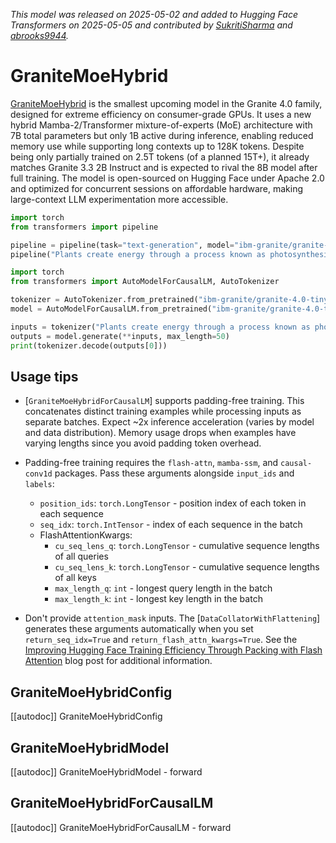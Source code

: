 <!--Copyright 2025 The HuggingFace Team. All rights reserved.

Licensed under the Apache License, Version 2.0 (the "License"); you may not use this file except in compliance with
the License. You may obtain a copy of the License at

http://www.apache.org/licenses/LICENSE-2.0

Unless required by applicable law or agreed to in writing, software distributed under the License is distributed on
an "AS IS" BASIS, WITHOUT WARRANTIES OR CONDITIONS OF ANY KIND, either express or implied. See the License for the
specific language governing permissions and limitations under the License.

⚠️ Note that this file is in Markdown but contain specific syntax for our doc-builder (similar to MDX) that may not be
rendered properly in your Markdown viewer.

-->
*This model was released on 2025-05-02 and added to Hugging Face Transformers on 2025-05-05 and contributed by [SukritiSharma](https://huggingface.co/SukritiSharma) and [abrooks9944](https://huggingface.co/abrooks9944).*

# GraniteMoeHybrid

[GraniteMoeHybrid](https://www.ibm.com/new/announcements/ibm-granite-4-0-tiny-preview-sneak-peek) is the smallest upcoming model in the Granite 4.0 family, designed for extreme efficiency on consumer-grade GPUs. It uses a new hybrid Mamba-2/Transformer mixture-of-experts (MoE) architecture with 7B total parameters but only 1B active during inference, enabling reduced memory use while supporting long contexts up to 128K tokens. Despite being only partially trained on 2.5T tokens (of a planned 15T+), it already matches Granite 3.3 2B Instruct and is expected to rival the 8B model after full training. The model is open-sourced on Hugging Face under Apache 2.0 and optimized for concurrent sessions on affordable hardware, making large-context LLM experimentation more accessible.

<hfoptions id="usage">
<hfoption id="Pipeline">

```py
import torch
from transformers import pipeline

pipeline = pipeline(task="text-generation", model="ibm-granite/granite-4.0-tiny-preview", dtype="auto",)
pipeline("Plants create energy through a process known as photosynthesis.")
```

</hfoption>
<hfoption id="AutoModel">

```py
import torch
from transformers import AutoModelForCausalLM, AutoTokenizer

tokenizer = AutoTokenizer.from_pretrained("ibm-granite/granite-4.0-tiny-preview")
model = AutoModelForCausalLM.from_pretrained("ibm-granite/granite-4.0-tiny-preview", dtype="auto",)

inputs = tokenizer("Plants create energy through a process known as photosynthesis.", return_tensors="pt")
outputs = model.generate(**inputs, max_length=50)
print(tokenizer.decode(outputs[0]))
```

</hfoption>
</hfoptions>

## Usage tips

- [`GraniteMoeHybridForCausalLM`] supports padding-free training. This concatenates distinct training examples while processing inputs as separate batches. Expect ~2x inference acceleration (varies by model and data distribution). Memory usage drops when examples have varying lengths since you avoid padding token overhead.

- Padding-free training requires the `flash-attn`, `mamba-ssm`, and `causal-conv1d` packages. Pass these arguments alongside `input_ids` and `labels`:

  - `position_ids`: `torch.LongTensor` - position index of each token in each sequence
  - `seq_idx`: `torch.IntTensor` - index of each sequence in the batch
  - FlashAttentionKwargs:
    - `cu_seq_lens_q`: `torch.LongTensor` - cumulative sequence lengths of all queries
    - `cu_seq_lens_k`: `torch.LongTensor` - cumulative sequence lengths of all keys
    - `max_length_q`: `int` - longest query length in the batch
    - `max_length_k`: `int` - longest key length in the batch

- Don't provide `attention_mask` inputs. The [`DataCollatorWithFlattening`] generates these arguments automatically when you set `return_seq_idx=True` and `return_flash_attn_kwargs=True`. See the [Improving Hugging Face Training Efficiency Through Packing with Flash Attention](https://huggingface.co/blog/packing-flash-attention) blog post for additional information.

## GraniteMoeHybridConfig

[[autodoc]] GraniteMoeHybridConfig

## GraniteMoeHybridModel

[[autodoc]] GraniteMoeHybridModel
    - forward

## GraniteMoeHybridForCausalLM

[[autodoc]] GraniteMoeHybridForCausalLM
    - forward
